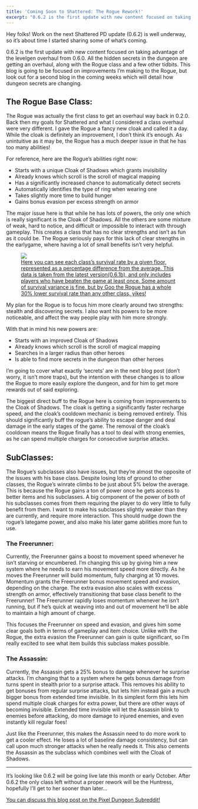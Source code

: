 ```yaml
---
title: 'Coming Soon to Shattered: The Rogue Rework!'
excerpt: "0.6.2 is the first update with new content focused on taking advantage of the levelgen overhaul from 0.6.0. All the hidden secrets in the dungeon are getting an overhaul, along with the Rogue class and a few other tidbits. This blog is going to be focused on improvements I’m making to the Rogue, but look out for a second blog in the coming weeks which will detail how dungeon secrets are changing."
---
```

Hey folks! Work on the next Shattered PD update (0.6.2) is well underway, so it’s about time I started sharing some of what’s coming.

0.6.2 is the first update with new content focused on taking advantage of the levelgen overhaul from 0.6.0. All the hidden secrets in the dungeon are getting an overhaul, along with the Rogue class and a few other tidbits. This blog is going to be focused on improvements I’m making to the Rogue, but look out for a second blog in the coming weeks which will detail how dungeon secrets are changing.

## The Rogue Base Class:

The Rogue was actually the first class to get an overhaul way back in 0.2.0. Back then my goals for Shattered and what I considered a class overhaul were very different. I gave the Rogue a fancy new cloak and called it a day. While the cloak is definitely an improvement, I don’t think it’s enough. As unintuitive as it may be, the Rogue has a much deeper issue in that he has too many abilities!

For reference, here are the Rogue’s abilities right now:

- Starts with a unique Cloak of Shadows which grants invisibility
- Already knows which scroll is the scroll of magical mapping
- Has a significantly increased chance to automatically detect secrets
- Automatically identifies the type of ring when wearing one
- Takes slightly more time to build hunger
- Gains bonus evasion per excess strength on armor

The major issue here is that while he has lots of powers, the only one which is really significant is the Cloak of Shadows. All the others are some mixture of weak, hard to notice, and difficult or impossible to interact with through gameplay. This creates a class that has no clear strengths and isn’t as fun as it could be. The Rogue seriously pays for this lack of clear strengths in the earlygame, where having a lot of small benefits isn’t very helpful.

<figure>
 <a href="/assets/images/{{page.date|date:'%Y/%Y-%m-%d'}}/survival-rates.png" class="align-center text-center">
  <img src="/assets/images/{{page.date|date:'%Y/%Y-%m-%d'}}/survival-rates.png"/>
  <figcaption>
   Here you can see each class’s survival rate by a given floor, represented as a percentage difference from the average. This data is taken from the latest version(0.6.1b), and only includes players who have beaten the game at least once. Some amount of survival variance is fine, but by Goo the Rogue has a whole 30% lower survival rate than any other class, yikes!
  </figcaption>
 </a>
</figure>

My plan for the Rogue is to focus him more clearly around two strengths: stealth and discovering secrets. I also want his powers to be more noticeable, and affect the way people play with him more strongly.

With that in mind his new powers are:

- Starts with an improved Cloak of Shadows
- Already knows which scroll is the scroll of magical mapping
- Searches in a larger radius than other heroes
- Is able to find more secrets in the dungeon than other heroes

I’m going to cover what exactly ‘secrets’ are in the next blog post (don’t worry, it isn’t more traps), but the intention with these changes is to allow the Rogue to more easily explore the dungeon, and for him to get more rewards out of said exploring.

The biggest direct buff to the Rogue here is coming from improvements to the Cloak of Shadows. The cloak is getting a significantly faster recharge speed, and the cloak’s cooldown mechanic is being removed entirely. This should significantly buff the rogue’s ability to escape danger and deal damage in the early stages of the game. The removal of the cloak’s cooldown means the Rogue finally has a tool to deal with strong enemies, as he can spend multiple charges for consecutive surprise attacks.

## SubClasses:

The Rogue’s subclasses also have issues, but they’re almost the opposite of the issues with his base class. Despite losing lots of ground to other classes, the Rogue’s winrate climbs to be just about 5% below the average. This is because the Rogue gains a ton of power once he gets access to better items and his subclasses. A big component of the power of both of his subclasses comes from them requiring the player to do very little to fully benefit from them. I want to make his subclasses slightly weaker than they are currently, and require more interaction. This should nudge down the rogue’s lategame power, and also make his later game abilities more fun to use.

### The Freerunner:

Currently, the Freerunner gains a boost to movement speed whenever he isn’t starving or encumbered. I’m changing this up by giving him a new system where he needs to earn his movement speed more directly. As he moves the Freerunner will build momentum, fully charging at 10 moves. Momentum grants the Freerunner bonus movement speed and evasion, depending on the charge. The extra evasion also scales with excess strength on armor, effectively transitioning that base class benefit to the Freerunner! The Freerunner rapidly loses momentum whenever he isn’t running, but if he’s quick at weaving into and out of movement he’ll be able to maintain a high amount of charge.

This focuses the Freerunner on speed and evasion, and gives him some clear goals both in terms of gameplay and item choice. Unlike with the Rogue, the extra evasion the Freerunner can gain is quite significant, so I’m really excited to see what item builds this subclass makes possible.

### The Assassin:

Currently, the Assassin gets a 25% bonus to damage whenever he surprise attacks. I’m changing that to a system where he gets bonus damage from turns spent in stealth prior to a surprise attack. This removes his ability to get bonuses from regular surprise attacks, but lets him instead gain a much bigger bonus from extended time invisible. In its simplest form this lets him spend multiple cloak charges for extra power, but there are other ways of becoming invisible. Extended time invisible will let the Assassin blink to enemies before attacking, do more damage to injured enemies, and even instantly kill regular foes!

Just like the Freerunner, this makes the Assassin need to do more work to get a cooler effect. He loses a lot of baseline damage consistency, but can call upon much stronger attacks when he really needs it. This also cements the Assassin as the subclass which combines well with the Cloak of Shadows.

---

It’s looking like 0.6.2 will be going live late this month or early October. After 0.6.2 the only class left without a proper rework will be the Huntress, hopefully I’ll get to her sooner than later…

[You can discuss this blog post on the Pixel Dungeon Subreddit!](https://www.reddit.com/r/PixelDungeon/comments/7049yb)

